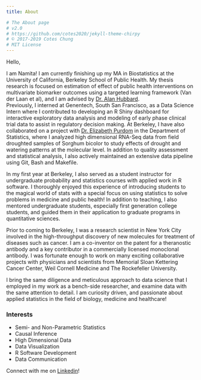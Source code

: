 ```yaml
---
title: About

# The About page
# v2.0
# https://github.com/cotes2020/jekyll-theme-chirpy
# © 2017-2019 Cotes Chung
# MIT License
---
```



Hello,  

I am Namita! I am currently finishing up my MA in Biostatistics at the University of California, Berkeley School of Public Health. My thesis research is focused on estimation of effect of public health interventions on multivariate biomarker outcomes using a targeted learning framework (Van der Laan et al), and I am advised by [Dr. Alan Hubbard](https://ahubb40.github.io/).     
Previously, I interned at Genentech, South San Francisco, as a Data Science Intern where I contributed to developing an R Shiny dashboard for interactive exploratory data analysis and modeling of early phase clinical trial data to assist in regulatory decision making. At Berkeley, I have also collaborated on a project with [Dr. Elizabeth Purdom](https://www.stat.berkeley.edu/~epurdom/index.html) in the Department of Statistics, where I analyzed high dimensional RNA-Seq data from field droughted samples of Sorghum bicolor to study effects of drought and watering patterns at the molecular level. In addition to quality assessment and statistical analysis, I also actively maintained an extensive data pipeline using Git, Bash and Makefile.   

In my first year at Berkeley, I also served as a student instructor for undergraduate probability and statistics courses with applied work in R software. I thoroughly enjoyed this experience of introducing students to the magical world of stats with a special focus on using statistics to solve problems in medicine and public health! In addition to teaching, I also mentored undergraduate students, especially first generation college students, and guided them in their application to graduate programs in quantitative sciences. 

Prior to coming to Berkeley, I was a research scientist in New York City involved in the high-throughput discovery of new molecules for treatment of diseases such as cancer. I am a co-inventor on the patent for a theranostic antibody and a key contributor in a commercially licensed monoclonal antibody. I was fortunate enough to work on many exciting collaborative projects with physicians and scientists from Memorial Sloan Kettering Cancer Center, Weil Cornell Medicine and The Rockefeller University.   

I bring the same diligence and meticulous approach to data science that I employed in my work as a bench-side researcher, and examine data with the same attention to detail. I am curiosity driven, and passionate about applied statistics in the field of biology, medicine and healthcare!

### Interests
* Semi- and Non-Parametric Statistics 
* Causal Inference 
* High Dimensional Data 
* Data Visualization 
* R Software Development 
* Data Communication 

Connect with me on [Linkedin](https://www.linkedin.com/in/namitatrikannad)!

